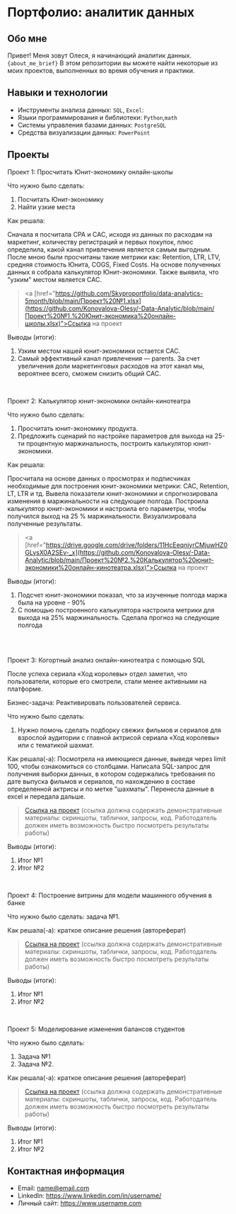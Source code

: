 # Портфолио: аналитик данных

## Обо мне 

Привет! Меня зовут Олеся, я начинающий аналитик данных. 
``{about_me_brief}``
В этом репозитории вы можете найти некоторые из моих проектов, выполненных во время обучения и практики.
<br>

## Навыки и технологии
- Инструменты анализа данных: ``SQL``, ``Excel``: 
- Языки программирования и библиотеки: ``Python``,``math`` 
- Системы управления базами данных: ``PostgreSQL``
- Средства визуализации данных: ``PowerPoint``




## Проекты
<p> Проект 1: Просчитать Юнит-экономику онлайн-школы</p>
<p>Что нужно было сделать:<p>
<ol>
  <li>Посчитать Юнит-экономику</li>
  <li>Найти узкие места</li>
</ol>

<p>Как решала: 
<p>Сначала я посчитала CPA и CAC, исходя из данных по расходам на маркетинг, количеству регистраций и первых покупок, плюс определила, какой канал привлечения является самым выгодным. После мною были просчитаны такие метрики как: Retention, LTR, LTV, средняя стоимость Юнита, COGS, Fixed Costs. На основе полученных данных я собрала калькулятор Юнит-экономики. Также выявила, что "узким" местом является САС.<p>


> <a [href="https://github.com/Skyproportfolio/data-analytics-5month/blob/main/Проект%20№1.xlsx](https://github.com/Konovalova-Olesy/-Data-Analytic/blob/main/Проект%20№1.%20Юнит-экономика%20онлайн-школы.xlsx)">Ссылка на проект</a>

<p>Выводы (итоги):<p>
<ol>
  <li>Узким местом нашей юнит-экономики остается CAC.</li>
  <li>Самый эффективный канал привлечения — parents. За счет увеличения доли маркетинговых расходов на этот канал мы, вероятнее всего, сможем снизить общий CAC.</li>
</ol>
<br> 

<p> Проект 2: Калькулятор юнит-экономики онлайн-кинотеатра</p>
<p>Что нужно было сделать:<p>
<ol>
  <li>Просчитать юнит-экономику продукта.</li>
  <li>Предложить сценарий по настройке параметров для выхода на 25-ти процентную маржинальность, построить калькулятор юнит-экономики.</li>
</ol>

<p>Как решала:<p>
<p>Просчитала на основе данных о просмотрах и подписчиках необходимые для построения юнит-экономики метрики: САС, Retention, LT, LTR и тд. Вывела показатели юнит-экономики и спрогнозировала изменения в маржинальности на следующие полгода. Построила калькулятор юнит-экономики и настроила его параметры, чтобы получился выход на 25 % маржинальности. Визуализировала полученные результаты.<p>

> <a [href="https://drive.google.com/drive/folders/11HcEeqniyrCMjuwHZ0GLysX0A2SEv-_x](https://github.com/Konovalova-Olesy/-Data-Analytic/blob/main/Проект%20№2.%20Калькулятор%20юнит-экономики%20онлайн-кинотеатра.xlsx)">Ссылка на проект</a>
 
<p>Выводы (итоги):<p>
<ol>
  <li>Подсчет юнит-экономики показал, что за изученные полгода маржа была на уровне - 90%</li>
  <li>С помощью построенного калькулятора настроила метрики для выхода на 25% маржинальность. Сделала прогноз на следующие полгода</li>
</ol>
<br> 

<br> 
<p> Проект 3: Когортный анализ онлайн-кинотеатра с помощью SQL</p>
<p>После успеха сериала «Ход королевы» отдел заметил, что пользователи, которые его смотрели, стали менее активными на платформе.<p>
<p>Бизнес-задача: Реактивировать пользователей сервиса.<p>
<p>Что нужно было сделать:<p>
<ol>
  <li>Нужно помочь сделать подборку свежих фильмов и сериалов для взрослой аудитории с главной актрисой сериала «Ход королевы» или с тематикой шахмат.</li>
</ol>

<p>Как решала(-а): Посмотрела на имеющиеся данные, выведя через limit 100, чтобы ознакомиться со столбцами. Написала SQL-запрос для получения выборки данных, в котором содержались требования по дате выпуска фильмов и сериалов, по нахождению в составе определенной актрисы и по метке "шахматы". Перенесла данные в excel и передала дальше.<p>
  
> <a href="https://drive.google.com/drive/folders/1wdD-mfSeIsHWgrMLJz8Tv_ClAuP_EAOQ?usp=sharing">Ссылка на проект</a>
(ссылка должна содержать демонстративные материалы: скриншоты, таблички, запросы, код. Работодатель должен иметь возможность быстро посмотреть результаты работы)

  <p>Выводы (итоги):<p>
<ol>
  <li>Итог №1</li>
  <li>Итог №2</li>
</ol>

<br> 
<p>Проект 4: Построение витрины для модели машинного обучения в банке </p> 
<p>Что нужно было сделать: задача №1.<p>
  
<p>Как решала(-а): краткое описание решения (автореферат)<p>

> <a href="https://drive.google.com/drive/folders/1QOk5AAh6x7jK_yHgfKI2sUFYR7AWUi5u">Ссылка на проект</a>
(ссылка должна содержать демонстративные материалы: скриншоты, таблички, запросы, код. Работодатель должен иметь возможность быстро посмотреть результаты работы)
  
 <p>Выводы (итоги):<p>
<ol>
  <li>Итог №1</li>
  <li>Итог №2</li>
</ol>
<br> 


<p>Проект 5: Моделирование изменения балансов студентов</p> 
<p>Что нужно было сделать:<p>
<ol>
  <li>Задача №1</li>
  <li>Задача №2.</li>
</ol>

<p>Как решала(-а): краткое описание решения (автореферат)<p>

> <a href="https://github.com/Skyproportfolio/data-analytics-5month/blob/main/Проект%205.xlsx">Ссылка на проект</a>
(ссылка должна содержать демонстративные материалы: скриншоты, таблички, запросы, код. Работодатель должен иметь возможность быстро посмотреть результаты работы)
 
 <p>Выводы (итоги):<p>
<ol>
  <li>Итог №1</li>
  <li>Итог №2</li>
</ol>

## Контактная информация
- Email: name@email.com
- LinkedIn: https://www.linkedin.com/in/username/
- Личный сайт: https://www.username.com
